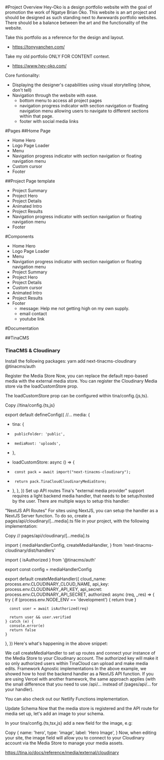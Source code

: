 
#Project Overview
Hey-Oko is a design portfolio website with the goal of promotion the work of Ngatye Brian Oko.
This website is an art project and should be designed as such standing next to Awwwards portfolio websites.
There should be a balance between the art and the functionality of the website.

Take this portfolio as a reference for the design and layout.
- https://tonyyanchen.com/

Take my old portfolio ONLY FOR CONTENT context.
- https://www.hey-oko.com/

Core funtionality:
- Displaying the designer's capabilities using visual storytelling (show, don't tell)
- Navigation through the website with ease.
    - bottom menu to access all project pages
    - navigation progress indicator with section navigation or floating navigation menu allowing users to navigate to different sections within that page.
    - footer with social media links

#Pages
##Home Page
- Home Hero
- Logo Page Loader
- Menu
- Navigation progress indicator with section navigation or floating navigation menu
- Custom cursor
- Footer

##Project Page template
- Project Summary
- Project Hero
- Project Details
- Animated Intro
- Project Results
- Navigation progress indicator with section navigation or floating navigation menu
- Footer

#Components
- Home Hero
- Logo Page Loader
- Menu
- Navigation progress indicator with section navigation or floating navigation menu
- Project Summary
- Project Hero
- Project Details
- Custom cursor
- Animated Intro
- Project Results
- Footer
    - message: Help me not getting high on my own supply.
    - email contact
    - youtube link


#Documentation

##TinaCMS
### TinaCMS & Cloudinary
Install the following packages:
yarn add next-tinacms-cloudinary @tinacms/auth

Register the Media Store
Now, you can replace the default repo-based media with the external media store. You can register the Cloudinary Media store via the loadCustomStore prop.

The loadCustomStore prop can be configured within tina/config.{js,ts}.

Copy
//tina/config.{ts,js}

export default defineConfig({
  //...
  media: {
-    tina: {
-      publicFolder: 'public',
-      mediaRoot: 'uploads',
-    },
+    loadCustomStore: async () => {
+      const pack = await import("next-tinacms-cloudinary");
+      return pack.TinaCloudCloudinaryMediaStore;
+    },
  },
})
Set up API routes
Tina's "external media provider" support requires a light backend media handler, that needs to be setup/hosted by the user. There are multiple ways to setup this handler:

"NextJS API Routes"
For sites using NextJS, you can setup the handler as a NextJS Server function. To do so, create a pages/api/cloudinary/[...media].ts file in your project, with the following implementation:

Copy
// pages/api/cloudinary/[...media].ts

import {
  mediaHandlerConfig,
  createMediaHandler,
} from 'next-tinacms-cloudinary/dist/handlers'

import { isAuthorized } from '@tinacms/auth'

export const config = mediaHandlerConfig

export default createMediaHandler({
  cloud_name: process.env.CLOUDINARY_CLOUD_NAME,
  api_key: process.env.CLOUDINARY_API_KEY,
  api_secret: process.env.CLOUDINARY_API_SECRET,
  authorized: async (req, _res) => {
    try {
      if (process.env.NODE_ENV == 'development') {
        return true
      }

      const user = await isAuthorized(req)

      return user && user.verified
    } catch (e) {
      console.error(e)
      return false
    }
  },
})
Here's what's happening in the above snippet:

We call createMediaHandler to set up routes and connect your instance of the Media Store to your Cloudinary account.
The authorized key will make it so only authorized users within TinaCloud can upload and make media edits.
Framework Agnostic implementations
In the above example, we showed how to host the backend handler as a NextJS API function. If you are using Vercel with another framework, the same approach applies (with the small difference that you need to use /api/... instead of /pages/api/... for your handler).

You can also check out our Netlify Functions implementation.

Update Schema
Now that the media store is registered and the API route for media set up, let's add an image to your schema.

In your tina/config.{ts,tsx,js} add a new field for the image, e.g:

Copy
 {
  name: 'hero',
  type: 'image',
  label: 'Hero Image',
 }
Now, when editing your site, the image field will allow you to connect to your Cloudinary account via the Media Store to manage your media assets.


https://tina.io/docs/reference/media/external/cloudinary




